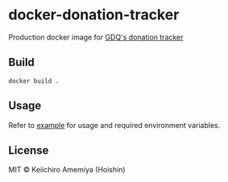 # docker-donation-tracker

Production docker image for [GDQ's donation tracker](https://github.com/GamesDoneQuick/donation-tracker-toplevel)

## Build

```
docker build .
```

## Usage

Refer to [example](https://github.com/Hoishin/docker-donation-tracker/tree/master/example) for usage and required environment variables.

## License

MIT &copy; Keiichiro Amemiya (Hoishin)
